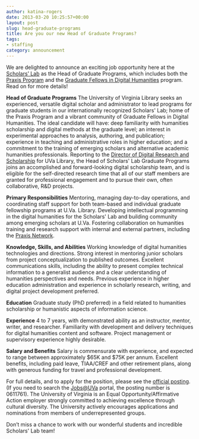 ```yaml
---
author: katina-rogers
date: 2013-03-20 10:25:57+00:00
layout: post
slug: head-graduate-programs
title: Are you our new Head of Graduate Programs?
tags:
- staffing
category: announcement
---
```


We are delighted to announce an exciting job opportunity here at the [Scholars’ Lab](http://www.scholarslab.org/) as the Head of Graduate Programs, which includes both the [Praxis Program](http://praxis.scholarslab.org/) and the [Graduate Fellows in Digital Humanities](http://www.scholarslab.org/graduate-fellowships/) program. Read on for more details!

**Head of Graduate Programs**
The University of Virginia Library seeks an experienced, versatile digital scholar and administrator to lead programs for graduate students in our internationally recognized Scholars' Lab; home of the Praxis Program and a vibrant community of Graduate Fellows in Digital Humanities. The ideal candidate will have: deep familiarity with humanities scholarship and digital methods at the graduate level; an interest in experimental approaches to analysis, authoring, and publication; experience in teaching and administrative roles in higher education; and a commitment to the training of emerging scholars and alternative academic humanities professionals. Reporting to the [Director of Digital Research and Scholarship](http://nowviskie.org) for UVa Library, the Head of Scholars' Lab Graduate Programs joins an accomplished and forward-looking digital scholarship team, and is eligible for the self-directed research time that all of our staff members are granted for professional engagement and to pursue their own, often collaborative, R&D projects.

**Primary Responsibilities**
Mentoring, managing day-to-day operations, and coordinating staff support for both team-based and individual graduate fellowship programs at U.Va. Library. Developing intellectual programming in the digital humanities for the Scholars' Lab and building community among emerging scholars at U.Va. Fostering collaboration on humanities training and research support with internal and external partners, including the [Praxis Network](http://praxis-network.org/).

**Knowledge, Skills, and Abilities**
Working knowledge of digital humanities technologies and directions. Strong interest in mentoring junior scholars from project conceptualization to published outcomes. Excellent communications skills, including the ability to present complex technical information to a generalist audience and a clear understanding of humanities perspectives and needs. Previous experience in higher education administration and experience in scholarly research, writing, and digital project development preferred.

**Education**
Graduate study (PhD preferred) in a field related to humanities scholarship or humanistic aspects of information science.

**Experience**
4 to 7 years, with demonstrated ability as an instructor, mentor, writer, and researcher. Familiarity with development and delivery techniques for digital humanities content and software. Project management or supervisory experience highly desirable.

**Salary and Benefits**
Salary is commensurate with experience, and expected to range between approximately $65K and $75K per annum. Excellent benefits, including paid leave, TIAA/CREF and other retirement plans, along with generous funding for travel and professional development.

For full details, and to apply for the position, please see the [official posting](http://jobs.virginia.edu/applicants/Central?quickFind=69950). (If you need to search the [Jobs@UVa](http://jobs.virginia.edu) portal, the posting number is 0611761). The University of Virginia is an Equal Opportunity/Affirmative Action employer strongly committed to achieving excellence through cultural diversity. The University actively encourages applications and nominations from members of underrepresented groups.

Don’t miss a chance to work with our wonderful students and incredible Scholars' Lab team!

